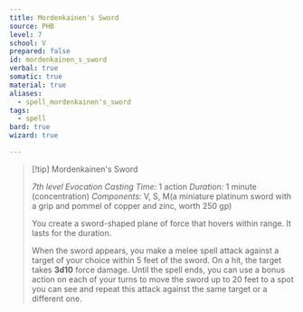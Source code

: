 ```yaml
---
title: Mordenkainen's Sword
source: PHB
level: 7
school: V
prepared: false
id: mordenkainen_s_sword
verbal: true
somatic: true
material: true
aliases:
  - spell_mordenkainen's_sword
tags:
  - spell
bard: true
wizard: true

---
```

>[!tip] Mordenkainen's Sword
>
> *7th level Evocation*
> *Casting Time:* 1 action
> *Duration:* 1 minute (concentration)
> *Components:* V, S, M(a miniature platinum sword with a grip and pommel of copper and zinc, worth 250 gp)
>
>You create a sword-shaped plane of force that hovers within range. It lasts for the duration.
>
>When the sword appears, you make a melee spell attack against a target of your choice within 5 feet of the sword. On a hit, the target takes **3d10** force damage. Until the spell ends, you can use a bonus action on each of your turns to move the sword up to 20 feet to a spot you can see and repeat this attack against the same target or a different one.
>

